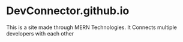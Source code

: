 # DevConnector.github.io
This is a site made through MERN Technologies. It Connects multiple developers with each other
